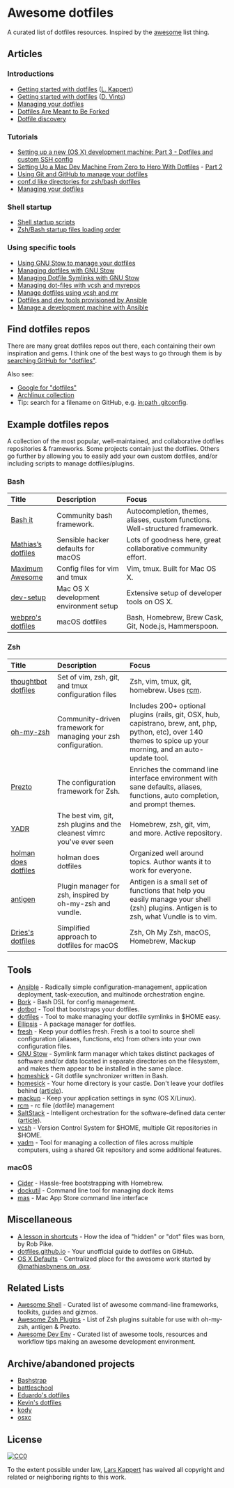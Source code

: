 # Awesome dotfiles

A curated list of dotfiles resources. Inspired by the [awesome](https://github.com/sindresorhus/awesome) list thing.


## Articles

### Introductions

* [Getting started with dotfiles](https://medium.com/@webprolific/getting-started-with-dotfiles-43c3602fd789) ([L. Kappert](https://github.com/webpro))
* [Getting started with dotfiles](https://driesvints.com/blog/getting-started-with-dotfiles/) ([D. Vints](https://github.com/driesvints))
* [Managing your dotfiles](https://medium.com/@webprolific/managing-your-dotfiles-7d2725297304)
* [Dotfiles Are Meant to Be Forked](https://zachholman.com/2010/08/dotfiles-are-meant-to-be-forked/)
* [Dotfile discovery](https://wynnnetherland.com/journal/dotfiles-discovery/)

### Tutorials

* [Setting up a new (OS X) development machine: Part 3 - Dotfiles and custom SSH config](https://mattstauffer.co/blog/setting-up-a-new-os-x-development-machine-part-3-dotfiles-rc-files-and-ssh-config)
* [Setting Up a Mac Dev Machine From Zero to Hero With Dotfiles](https://code.tutsplus.com/tutorials/setting-up-a-mac-dev-machine-from-zero-to-hero-with-dotfiles--net-35449) - [Part 2](https://code.tutsplus.com/tutorials/setting-up-a-mac-dev-machine-from-zero-to-hero-with-dotfiles-part-2--cms-23145)
* [Using Git and GitHub to manage your dotfiles](http://blog.smalleycreative.com/tutorials/using-git-and-github-to-manage-your-dotfiles/)
* [conf.d like directories for zsh/bash dotfiles](https://chr4.org/blog/2014/09/10/conf-dot-d-like-directories-for-zsh-slash-bash-dotfiles/)
* [Managing your dotfiles](http://www.anishathalye.com/2014/08/03/managing-your-dotfiles/)

### Shell startup

* [Shell startup scripts](http://blog.flowblok.id.au/2013-02/shell-startup-scripts.html)
* [Zsh/Bash startup files loading order](https://shreevatsa.wordpress.com/2008/03/30/zshbash-startup-files-loading-order-bashrc-zshrc-etc/)

### Using specific tools

* [Using GNU Stow to manage your dotfiles](http://brandon.invergo.net/news/2012-05-26-using-gnu-stow-to-manage-your-dotfiles.html)
* [Managing dotfiles with GNU Stow](https://taihen.org/managing-dotfiles-with-gnu-stow/)
* [Managing Dotfile Symlinks with GNU Stow](https://spin.atomicobject.com/2014/12/26/manage-dotfiles-gnu-stow/)
* [Managing dot-files with vcsh and myrepos](http://blog.tfnico.com/2014/03/managing-dot-files-with-vcsh-and-myrepos.html)
* [Manage dotfiles using vcsh and mr](https://www.kunxi.org/blog/2014/02/manage-dotfiles-using-vcsh-and-mr/)
* [Dotfiles and dev tools provisioned by Ansible](http://palcu.blogspot.nl/2014/06/dotfiles-and-dev-tools-provisioned-by.html)
* [Manage a development machine with Ansible](http://kreusch.com.br/blog/2013/12/03/manage-a-development-machine-with-ansible)

## Find dotfiles repos

There are many great dotfiles repos out there, each containing their own inspiration and gems. I think one of the best ways to go through them is by [searching GitHub for "dotfiles"](https://github.com/search?q=dotfiles&type=Repositories).

Also see:

* [Google for "dotfiles"](https://www.google.nl/search?q=dotfiles)
* [Archlinux collection](https://wiki.archlinux.org/index.php/Dotfiles)
* Tip: search for a filename on GitHub, e.g. [in:path .gitconfig](https://github.com/search?utf8=%E2%9C%93&type=Code&q=in%3Apath+.gitconfig).

## Example dotfiles repos

A collection of the most popular, well-maintained, and collaborative dotfiles repositories & frameworks. Some projects contain just the dotfiles. Others go further by allowing you to easily add your own custom dotfiles, and/or including scripts to manage dotfiles/plugins.

### Bash

Title | Description | Focus
:--|:--|:--
[Bash it](https://github.com/Bash-it/bash-it) | Community bash framework. | Autocompletion, themes, aliases, custom functions. Well-structured framework.
[Mathias’s dotfiles](https://github.com/mathiasbynens/dotfiles) | Sensible hacker defaults for macOS | Lots of goodness here, great collaborative community effort.
[Maximum Awesome](https://github.com/square/maximum-awesome) | Config files for vim and tmux | Vim, tmux. Built for Mac OS X.
[dev-setup](https://github.com/donnemartin/dev-setup) | Mac OS X development environment setup | Extensive setup of developer tools on OS X.
[webpro's dotfiles](https://github.com/webpro/dotfiles) | macOS dotfiles | Bash, Homebrew, Brew Cask, Git, Node.js, Hammerspoon.

### Zsh

Title | Description | Focus
:--|:--|:--
[thoughtbot dotfiles](https://github.com/thoughtbot/dotfiles) | Set of vim, zsh, git, and tmux configuration files | Zsh, vim, tmux, git, homebrew. Uses [rcm](https://github.com/thoughtbot/rcm).
[oh-my-zsh](http://ohmyz.sh/) | Community-driven framework for managing your zsh configuration. | Includes 200+ optional plugins (rails, git, OSX, hub, capistrano, brew, ant, php, python, etc), over 140 themes to spice up your morning, and an auto-update tool.
[Prezto](https://github.com/sorin-ionescu/prezto) | The configuration framework for Zsh. | Enriches the command line interface environment with sane defaults, aliases, functions, auto completion, and prompt themes.
[YADR](http://skwp.github.io/dotfiles/) | The best vim, git, zsh plugins and the cleanest vimrc you've ever seen | Homebrew, zsh, git, vim, and more. Active repository.
[holman does dotfiles](https://github.com/holman/dotfiles) | holman does dotfiles | Organized well around topics. Author wants it to work for everyone.
[antigen](http://antigen.sharats.me/) | Plugin manager for zsh, inspired by oh-my-zsh and vundle. | Antigen is a small set of functions that help you easily manage your shell (zsh) plugins. Antigen is to zsh, what Vundle is to vim.
[Dries's dotfiles](https://github.com/driesvints/dotfiles) | Simplified approach to dotfiles for macOS | Zsh, Oh My Zsh, macOS, Homebrew, Mackup

## Tools

* [Ansible](https://www.ansible.com/) - Radically simple configuration-management, application deployment, task-execution, and multinode orchestration engine.
* [Bork](https://github.com/mattly/bork) - Bash DSL for config management.
* [dotbot](https://github.com/anishathalye/dotbot) - Tool that bootstraps your dotfiles.
* [dotfiles](https://github.com/jbernard/dotfiles) - Tool to make managing your dotfile symlinks in $HOME easy.
* [Ellipsis](https://github.com/ellipsis/ellipsis) - A package manager for dotfiles.
* [fresh](https://freshshell.com/) - Keep your dotfiles fresh. Fresh is a tool to source shell configuration (aliases, functions, etc) from others into your own configuration files.
* [GNU Stow](http://www.gnu.org/software/stow/) - Symlink farm manager which takes distinct packages of software and/or data located in separate directories on the filesystem, and makes them appear to be installed in the same place.
* [homeshick](https://github.com/andsens/homeshick) - Git dotfile synchronizer written in Bash.
* [homesick](https://github.com/technicalpickles/homesick) - Your home directory is your castle. Don't leave your dotfiles behind ([article](http://technicalpickles.com/posts/never-leave-your-dotfiles-behind-again-with-homesick/)).
* [mackup](https://github.com/lra/mackup) - Keep your application settings in sync (OS X/Linux).
* [rcm](https://github.com/thoughtbot/rcm) - rc file (dotfile) management
* [SaltStack](https://saltstack.com/) - Intelligent orchestration for the software-defined data center ([article](https://medium.com/@rawkode/managing-dotfiles-with-saltstack-eb600867073e)).
* [vcsh](https://github.com/RichiH/vcsh) - Version Control System for $HOME, multiple Git repositories in $HOME.
* [yadm](https://github.com/TheLocehiliosan/yadm) - Tool for managing a collection of files across multiple computers, using a shared Git repository and some additional features.

### macOS

* [Cider](https://github.com/msanders/cider) - Hassle-free bootstrapping with Homebrew.
* [dockutil](https://github.com/kcrawford/dockutil) - Command line tool for managing dock items
* [mas](https://github.com/mas-cli/mas) - Mac App Store command line interface

## Miscellaneous

* [A lesson in shortcuts](https://plus.google.com/+RobPikeTheHuman/posts/R58WgWwN9jp) - How the idea of "hidden" or "dot" files was born, by Rob Pike.
* [dotfiles.github.io](http://dotfiles.github.io/) - Your unofficial guide to dotfiles on GitHub.
* [OS X Defaults](https://github.com/kevinSuttle/macOS-Defaults) - Centralized place for the awesome work started by [@mathiasbynens on .osx](https://github.com/mathiasbynens/dotfiles#sensible-os-x-defaults).

## Related Lists

* [Awesome Shell](https://github.com/alebcay/awesome-shell) - Curated list of awesome command-line frameworks, toolkits, guides and gizmos.
* [Awesome Zsh Plugins](https://github.com/unixorn/awesome-zsh-plugins) - List of Zsh plugins suitable for use with oh-my-zsh, antigen & Prezto.
* [Awesome Dev Env](https://github.com/jondot/awesome-devenv) - Curated list of awesome tools, resources and workflow tips making an awesome development environment.

## Archive/abandoned projects

* [Bashstrap](https://github.com/barryclark/bashstrap)
* [battleschool](https://github.com/spencergibb/battleschool)
* [Eduardo's dotfiles](https://github.com/eduardolundgren/dotfiles)
* [Kevin's dotfiles](https://github.com/kdeldycke/dotfiles) 
* [kody](https://github.com/jh3y/kody)
* [osxc](http://osxc.github.io)

## License

[![CC0](https://licensebuttons.net/p/zero/1.0/88x31.png)](https://creativecommons.org/publicdomain/zero/1.0/)

To the extent possible under law, [Lars Kappert](https://webpro.nl) has waived all copyright and related or neighboring rights to this work.
